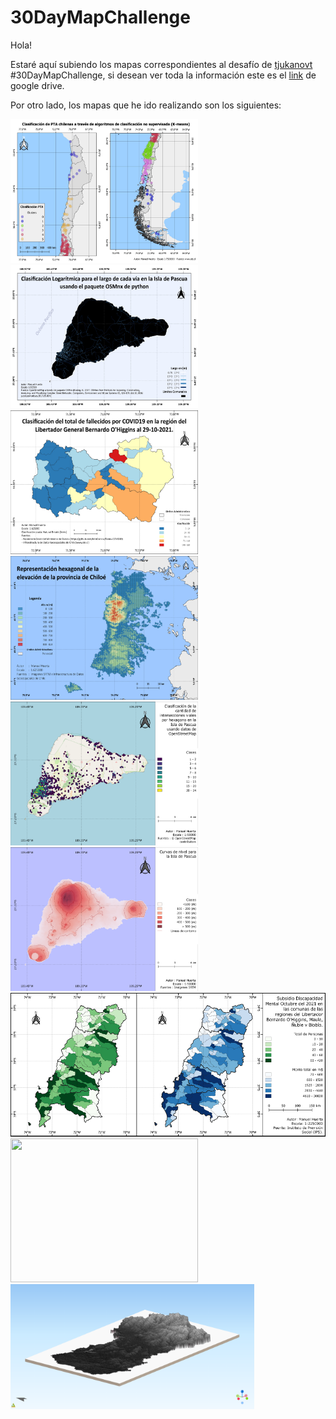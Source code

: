 # 30DayMapChallenge

Hola!

Estaré aquí subiendo los mapas correspondientes al desafío de [tjukanovt](https://github.com/tjukanovt/30DayMapChallenge) #30DayMapChallenge, si desean ver toda la información este es el [link](https://drive.google.com/drive/folders/1ECTE8wcxsj2rFyp0f8pB7K5HojM3LL0p?usp=sharing) de google drive.

Por otro lado, los mapas que he ido realizando son los siguientes:

<p float="left">
  <img src="maps/30DayMapChallengeDay01.png" width="300" height="230" />
  <img src="maps/30DayMapChallengeDay02.png" width="300" height="230" />
  <img src="maps/30DayMapChallengeDay03.png" width="300" height="230" />
  <img src="maps/30DayMapChallengeDay04.png" width="300" height="230" />
  <img src="maps/30DayMapChallengeDay05.png" width="300" height="230" />
  <img src="maps/30DayMapChallengeDay06.png" width="300" height="230" />
  <img src="maps/30DayMapChallengeDay0708.png" width="600" height="230" />
  <img src="maps/30DayMapChallengeDay09.png" width="300" height="230" />
  <img src="maps/30DayMapChallengeDay11.png" width="390" height="200" />
</p>
